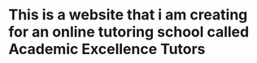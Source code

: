 # This is a website that i am creating for an online tutoring school called Academic Excellence Tutors
